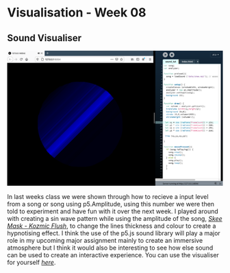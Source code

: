 # Visualisation - Week 08
## Sound Visualiser
![sound](waves_screen.png)

In last weeks class we were shown through how to recieve a input level from a song or song using p5.Amplitude, using this number we were then told to experiment and have fun with it over the next week. I played around with creating a sin wave pattern while using the amplitude of the song, [*Skee Mask - Kozmic Flush*](https://www.youtube.com/watch?v=3zf42fwPnag&ab_channel=ILIANTAPE), to change  the lines thickness and colour to create a hypnotising effect. I think the use of the p5.js sound library will play a major role in my upcoming major assignment mainly to create an immersive atmosphere but I think it would also be interesting to see how else sound can be used to create an interactive experience. You can use the visualiser for yourself [*here*](https://fergarundel.github.io/CODE-WORDS/week_08/waves/).
